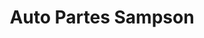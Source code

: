 ---
title: "Auto Partes Sampson"
url: /siguatepeque/auto-partes-sampson/
shop: piezas de automóviles
---